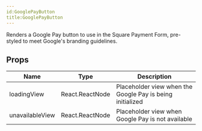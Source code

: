 ```yaml
---
id:GooglePayButton
title:GooglePayButton
---
```

Renders a Google Pay button to use in the Square Payment Form, pre-styled to meet Google's branding guidelines.
## Props
|Name|Type|Description|
|---|---|---|
|loadingView|React.ReactNode|Placeholder view when the Google Pay is being initialized|
|unavailableView|React.ReactNode|Placeholder view when Google Pay is not available|